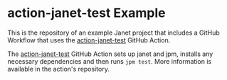 # action-janet-test Example

This is the repository of an example Janet project that includes a GitHub
Workflow that uses the [action-janet-test][] GitHub Action.

The [action-janet-test][] GitHub Action sets up janet and jpm, installs any
necessary dependencies and then runs `jpm test`. More information is available
in the action's repository.

[action-janet-test]: https://github.com/pyrmont/action-janet-test "The repository for the action-janet-test GitHub Action"
